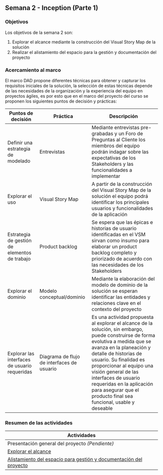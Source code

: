 ## Semana 2 - Inception (Parte 1)

### Objetivos

Los objetivos de la semana 2 son:

1. Explorar el alcance mediante la construcción del Visual Story Map de la solución
2. Realizar el alistamiento del espacio para la gestión y documentación del proyecto

### Acercamiento al marco

El marco DAD propone diferentes técnicas para obtener y capturar los requisitos iniciales de la solución, la selección de estas técnicas depende de las necesidades de la organización y la experiencia del equipo en proyectos ágiles, es por esto que en el marco del proyecto del curso se proponen los siguientes puntos de decisión y prácticas:

| Puntos de decisión                                     | Práctica                                   | Descripción     |
|-----------------------------------------------|--------------------------------------------|-----------------|
| Definir una estrategia de modelado            | Entrevistas                                | Mediante entrevistas pre-grabadas y un Foro de Preguntas al Cliente los miembros del equipo podrán indagar sobre las expectativas de los Stakeholders y las funcionalidades a implementar |
| Explorar el uso                               | Visual Story Map                           | A partir de la construcción del Visual Story Map de la solución el equipo podrá identificar los principales usuarios y funcionalidades de la aplicación |
| Estrategia de gestión de elementos de trabajo | Product backlog                            | Se espera que las épicas e historias de usuario identificadas en el VSM sirvan como insumo para elaborar un product backlog completo y priorizado de acuerdo con las necesidades de los Stakeholders              |
| Explorar el dominio                           | Modelo conceptual/dominio                  | Mediante la elaboración del modelo de dominio de la solución se esperan identificar las entidades y relaciones clave en el contexto del proyecto                |
| Explorar las interfaces de usuario requeridas | Diagrama de flujo de interfaces de usuario | Es una actividad propuesta al explorar el alcance de la solución, sin embargo, puede construirse de forma evolutiva a medida que se avanza en la planeación y detalle de historias de usuario. Su finalidad es proporcionar al equipo una visión general de las interfaces de usuario requeridas en la aplicación para asegurar que el producto final sea funcional, usable y deseable           |

### Resumen de las actividades

| Actividades   |
|---------------|
| Presentación general del proyecto *(Pendiente)* |
| [Explorar el alcance](https://avargas20.github.io/MISW-Procesos/semanas/semana2/s2_alcance)|
| [Alistamiento del espacio para gestión y documentación del proyecto](https://avargas20.github.io/MISW-Procesos/semanas/semana2/s2_alistamiento)|
